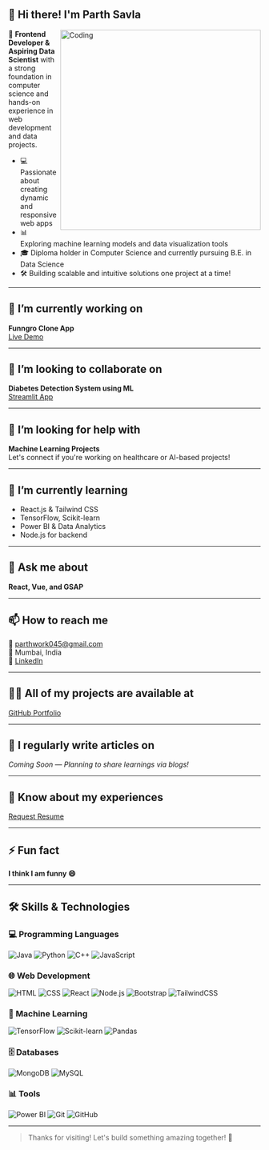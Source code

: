 ## 👋 Hi there! I'm Parth Savla

<img align="right" alt="Coding" width="400" src="https://media.giphy.com/media/qgQUggAC3Pfv687qPC/giphy.gif">

🚀 **Frontend Developer & Aspiring Data Scientist** with a strong foundation in computer science and hands-on experience in web development and data projects.

* 💻 Passionate about creating dynamic and responsive web apps
* 📊 Exploring machine learning models and data visualization tools
* 🎓 Diploma holder in Computer Science and currently pursuing B.E. in Data Science
* 🛠️ Building scalable and intuitive solutions one project at a time!

---

## 🔭 I’m currently working on
**Funngro Clone App**  
[Live Demo](https://parthsavla2345.github.io/Funngro-Clone-App/)

---

## 👯 I’m looking to collaborate on
**Diabetes Detection System using ML**  
[Streamlit App](https://diabetes-detection-3ynjczd5ewdef9ghpqk8ad.streamlit.app/)

---

## 🤝 I’m looking for help with
**Machine Learning Projects**  
Let's connect if you're working on healthcare or AI-based projects!

---

## 🌱 I’m currently learning
- React.js & Tailwind CSS
- TensorFlow, Scikit-learn
- Power BI & Data Analytics
- Node.js for backend

---

## 💬 Ask me about
**React, Vue, and GSAP**

---

## 📫 How to reach me
📧 parthwork045@gmail.com  
📍 Mumbai, India  
🔗 [LinkedIn](https://www.linkedin.com/in/parth-savla-7575a5231/)

---

## 👨‍💻 All of my projects are available at
[GitHub Portfolio](https://github.com/ParthSavla2345)

---

## 📝 I regularly write articles on
*Coming Soon — Planning to share learnings via blogs!*

---

## 📄 Know about my experiences
[Request Resume](mailto:parthwork045@gmail.com)

---

## ⚡ Fun fact
**I think I am funny 😄**

---

## 🛠️ Skills & Technologies

### 💻 Programming Languages
![Java](https://img.shields.io/badge/Java-ED8B00?style=for-the-badge&logo=java&logoColor=white)
![Python](https://img.shields.io/badge/Python-3776AB?style=for-the-badge&logo=python&logoColor=white)
![C++](https://img.shields.io/badge/C++-00599C?style=for-the-badge&logo=cplusplus&logoColor=white)
![JavaScript](https://img.shields.io/badge/JavaScript-F7DF1E?style=for-the-badge&logo=javascript&logoColor=black)

### 🌐 Web Development
![HTML](https://img.shields.io/badge/HTML5-E34F26?style=for-the-badge&logo=html5&logoColor=white)
![CSS](https://img.shields.io/badge/CSS3-1572B6?style=for-the-badge&logo=css3&logoColor=white)
![React](https://img.shields.io/badge/React-20232A?style=for-the-badge&logo=react&logoColor=61DAFB)
![Node.js](https://img.shields.io/badge/Node.js-339933?style=for-the-badge&logo=nodedotjs&logoColor=white)
![Bootstrap](https://img.shields.io/badge/Bootstrap-563D7C?style=for-the-badge&logo=bootstrap&logoColor=white)
![TailwindCSS](https://img.shields.io/badge/Tailwind_CSS-38B2AC?style=for-the-badge&logo=tailwind-css&logoColor=white)

### 🧠 Machine Learning
![TensorFlow](https://img.shields.io/badge/TensorFlow-FF6F00?style=for-the-badge&logo=tensorflow&logoColor=white)
![Scikit-learn](https://img.shields.io/badge/Scikit--learn-F7931E?style=for-the-badge&logo=scikit-learn&logoColor=white)
![Pandas](https://img.shields.io/badge/Pandas-150458?style=for-the-badge&logo=pandas&logoColor=white)

### 🗄️ Databases
![MongoDB](https://img.shields.io/badge/MongoDB-4EA94B?style=for-the-badge&logo=mongodb&logoColor=white)
![MySQL](https://img.shields.io/badge/MySQL-00000F?style=for-the-badge&logo=mysql&logoColor=white)

### 📊 Tools
![Power BI](https://img.shields.io/badge/Power_BI-F2C811?style=for-the-badge&logo=powerbi&logoColor=black)
![Git](https://img.shields.io/badge/Git-F05032?style=for-the-badge&logo=git&logoColor=white)
![GitHub](https://img.shields.io/badge/GitHub-181717?style=for-the-badge&logo=github&logoColor=white)

---

> Thanks for visiting! Let's build something amazing together! 🚀
